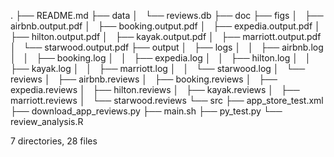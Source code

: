 .
├── README.md
├── data
│   └── reviews.db
├── doc
├── figs
│   ├── airbnb.output.pdf
│   ├── booking.output.pdf
│   ├── expedia.output.pdf
│   ├── hilton.output.pdf
│   ├── kayak.output.pdf
│   ├── marriott.output.pdf
│   └── starwood.output.pdf
├── output
│   ├── logs
│   │   ├── airbnb.log
│   │   ├── booking.log
│   │   ├── expedia.log
│   │   ├── hilton.log
│   │   ├── kayak.log
│   │   ├── marriott.log
│   │   └── starwood.log
│   └── reviews
│       ├── airbnb.reviews
│       ├── booking.reviews
│       ├── expedia.reviews
│       ├── hilton.reviews
│       ├── kayak.reviews
│       ├── marriott.reviews
│       └── starwood.reviews
└── src
    ├── app_store_test.xml
    ├── download_app_reviews.py
    ├── main.sh
    ├── py_test.py
    └── review_analysis.R

7 directories, 28 files
